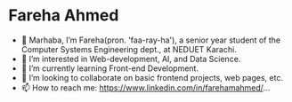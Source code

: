 # Fareha Ahmed
- 👋 Marhaba, I’m Fareha(pron. 'faa-ray-ha'), a senior year student of the Computer Systems Engineering dept., at NEDUET Karachi.
- 👀 I’m interested in Web-development, AI, and Data Science.
- 🌱 I’m currently learning Front-end Development.
- 💞️ I’m looking to collaborate on basic frontend projects, web pages, etc.
- 📫 How to reach me: https://www.linkedin.com/in/farehamahmed/...

<!---
FarehaMAhmed/FarehaMAhmed is a ✨ special ✨ repository because its `README.md` (this file) appears on your GitHub profile.
You can click the Preview link to take a look at your changes.
--->
